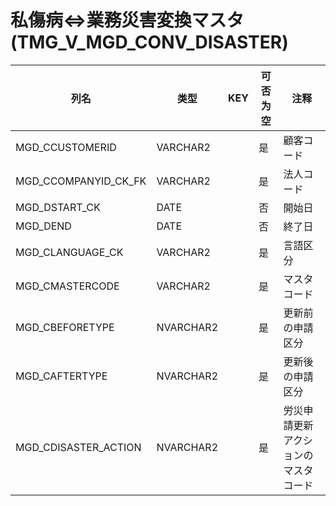 # 私傷病⇔業務災害変換マスタ(TMG_V_MGD_CONV_DISASTER)
| 列名   | 类型   | KEY  | 可否为空 | 注释   |
| ---- | ---- | ---- | ---- | ---- |
|MGD_CCUSTOMERID|VARCHAR2||是|顧客コード|
|MGD_CCOMPANYID_CK_FK|VARCHAR2||是|法人コード|
|MGD_DSTART_CK|DATE||否|開始日|
|MGD_DEND|DATE||否|終了日|
|MGD_CLANGUAGE_CK|VARCHAR2||是|言語区分|
|MGD_CMASTERCODE|VARCHAR2||是|マスタコード|
|MGD_CBEFORETYPE|NVARCHAR2||是|更新前の申請区分|
|MGD_CAFTERTYPE|NVARCHAR2||是|更新後の申請区分|
|MGD_CDISASTER_ACTION|NVARCHAR2||是|労災申請更新アクションのマスタコード|
